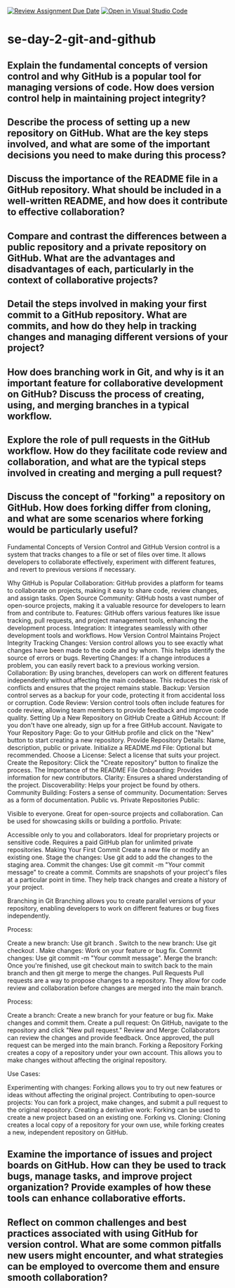 [![Review Assignment Due Date](https://classroom.github.com/assets/deadline-readme-button-22041afd0340ce965d47ae6ef1cefeee28c7c493a6346c4f15d667ab976d596c.svg)](https://classroom.github.com/a/8wgCKhpZ)
[![Open in Visual Studio Code](https://classroom.github.com/assets/open-in-vscode-2e0aaae1b6195c2367325f4f02e2d04e9abb55f0b24a779b69b11b9e10269abc.svg)](https://classroom.github.com/online_ide?assignment_repo_id=15601029&assignment_repo_type=AssignmentRepo)
# se-day-2-git-and-github
## Explain the fundamental concepts of version control and why GitHub is a popular tool for managing versions of code. How does version control help in maintaining project integrity?

## Describe the process of setting up a new repository on GitHub. What are the key steps involved, and what are some of the important decisions you need to make during this process?

## Discuss the importance of the README file in a GitHub repository. What should be included in a well-written README, and how does it contribute to effective collaboration?

## Compare and contrast the differences between a public repository and a private repository on GitHub. What are the advantages and disadvantages of each, particularly in the context of collaborative projects?

## Detail the steps involved in making your first commit to a GitHub repository. What are commits, and how do they help in tracking changes and managing different versions of your project?

## How does branching work in Git, and why is it an important feature for collaborative development on GitHub? Discuss the process of creating, using, and merging branches in a typical workflow.

## Explore the role of pull requests in the GitHub workflow. How do they facilitate code review and collaboration, and what are the typical steps involved in creating and merging a pull request?

## Discuss the concept of "forking" a repository on GitHub. How does forking differ from cloning, and what are some scenarios where forking would be particularly useful?
Fundamental Concepts of Version Control and GitHub
Version control is a system that tracks changes to a file or set of files over time. It allows developers to collaborate effectively, experiment with different features, and revert to previous versions if necessary.

Why GitHub is Popular
Collaboration: GitHub provides a platform for teams to collaborate on projects, making it easy to share code, review changes, and assign tasks.
Open Source Community: GitHub hosts a vast number of open-source projects, making it a valuable resource for developers to learn from and contribute to.
Features: GitHub offers various features like issue tracking, pull requests, and project management tools, enhancing the development process.
Integration: It integrates seamlessly with other development tools and workflows.
How Version Control Maintains Project Integrity
Tracking Changes: Version control allows you to see exactly what changes have been made to the code and by whom. This helps identify the source of errors or bugs.
Reverting Changes: If a change introduces a problem, you can easily revert back to a previous working version.
Collaboration: By using branches, developers can work on different features independently without affecting the main codebase. This reduces the risk of conflicts and ensures that the project remains stable.
Backup: Version control serves as a backup for your code, protecting it from accidental loss or corruption.
Code Review: Version control tools often include features for code review, allowing team members to provide feedback and improve code quality.
Setting Up a New Repository on GitHub
Create a GitHub Account: If you don't have one already, sign up for a free GitHub account.
Navigate to Your Repository Page: Go to your GitHub profile and click on the "New" button to start creating a new repository.
Provide Repository Details: Name, description, public or private.
Initialize a README.md File: Optional but recommended.
Choose a License: Select a license that suits your project.
Create the Repository: Click the "Create repository" button to finalize the process.
The Importance of the README File
Onboarding: Provides information for new contributors.
Clarity: Ensures a shared understanding of the project.
Discoverability: Helps your project be found by others.
Community Building: Fosters a sense of community.
Documentation: Serves as a form of documentation.
Public vs. Private Repositories
Public:

Visible to everyone.
Great for open-source projects and collaboration.
Can be used for showcasing skills or building a portfolio.
Private:

Accessible only to you and collaborators.
Ideal for proprietary projects or sensitive code.
Requires a paid GitHub plan for unlimited private repositories.
Making Your First Commit
Create a new file or modify an existing one.
Stage the changes: Use git add <filename> to add the changes to the staging area.
Commit the changes: Use git commit -m "Your commit message" to create a commit.
Commits are snapshots of your project's files at a particular point in time. They help track changes and create a history of your project.

Branching in Git
Branching allows you to create parallel versions of your repository, enabling developers to work on different features or bug fixes independently.

Process:

Create a new branch: Use git branch <branch-name>.
Switch to the new branch: Use git checkout <branch-name>.
Make changes: Work on your feature or bug fix.
Commit changes: Use git commit -m "Your commit message".
Merge the branch: Once you're finished, use git checkout main to switch back to the main branch and then git merge <branch-name> to merge the changes.
Pull Requests
Pull requests are a way to propose changes to a repository. They allow for code review and collaboration before changes are merged into the main branch.

Process:

Create a branch: Create a new branch for your feature or bug fix.
Make changes and commit them.
Create a pull request: On GitHub, navigate to the repository and click "New pull request."
Review and Merge: Collaborators can review the changes and provide feedback. Once approved, the pull request can be merged into the main branch.
Forking a Repository
Forking creates a copy of a repository under your own account. This allows you to make changes without affecting the original repository.

Use Cases:

Experimenting with changes: Forking allows you to try out new features or ideas without affecting the original project.
Contributing to open-source projects: You can fork a project, make changes, and submit a pull request to the original repository.
Creating a derivative work: Forking can be used to create a new project based on an existing one.
Forking vs. Cloning: Cloning creates a local copy of a repository for your own use, while forking creates a new, independent repository on GitHub.









## Examine the importance of issues and project boards on GitHub. How can they be used to track bugs, manage tasks, and improve project organization? Provide examples of how these tools can enhance collaborative efforts.

## Reflect on common challenges and best practices associated with using GitHub for version control. What are some common pitfalls new users might encounter, and what strategies can be employed to overcome them and ensure smooth collaboration?

